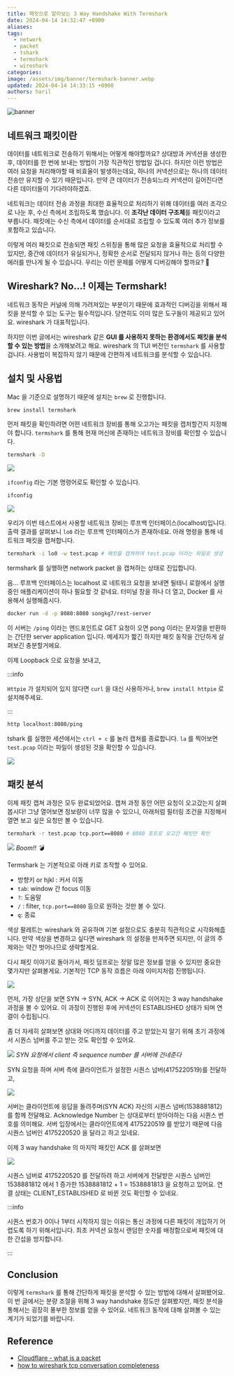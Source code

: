 ```yaml
---
title: 패킷으로 알아보는 3 Way Handshake With Termshark
date: 2024-04-14 14:32:47 +0900
aliases: 
tags:
  - network
  - packet
  - tshark
  - termshark
  - wireshark
categories: 
image: /assets/img/banner/termshark-banner.webp
updated: 2024-04-14 14:33:15 +0900
authors: haril
---
```


![banner](/img/banner/termshark-banner.webp)

## 네트워크 패킷이란

데이터를 네트워크로 전송하기 위해서는 어떻게 해야할까요? 상대방과 커넥션을 생성한 후, 데이터를 한 번에 보내는 방법이 가장 직관적인 방법일 겁니다. 하지만 이런 방법은 여러 요청을 처리해야할 때 비효율이 발생하는데요, 하나의 커넥션으로는 하나의 데이터 전송만 유지할 수 있기 때문입니다. 만약 큰 데이터가 전송되느라 커넥션이 길어진다면 다른 데이터들이 기다려야하겠죠.

네트워크는 데이터 전송 과정을 최대한 효율적으로 처리하기 위해 데이터를 여러 조각으로 나눈 후, 수신 측에서 조립하도록 했습니다. 이 **조각난 데이터 구조체**를 패킷이라고 부릅니다. 패킷에는 수신 측에서 데이터를 순서대로 조립할 수 있도록 여러 추가 정보를 포함하고 있습니다.

이렇게 여러 패킷으로 전송되면 패킷 스위칭을 통해 많은 요청을 효율적으로 처리할 수 있지만, 중간에 데이터가 유실되거나, 정확한 순서로 전달되지 않거나 하는 등의 다양한 에러를 만나게 될 수 있습니다. 우리는 이런 문제를 어떻게 디버깅해야 할까요? 🤔

<!-- truncate -->

## Wireshark? No...! 이제는 Termshark!

네트워크 동작은 커널에 의해 가려져있는 부분이기 때문에 효과적인 디버깅을 위해서 패킷을 분석할 수 있는 도구는 필수적입니다. 당연히도 이미 많은 도구들이 제공되고 있어요. wireshark 가 대표적입니다.

하지만 이번 글에서는 wireshark 같은 **GUI 를 사용하지 못하는 환경에서도 패킷을 분석할 수 있는 방법**을 소개해보려고 해요. wireshark 의 TUI 버전인 `termshark` 를 사용할겁니다. 사용법이 복잡하지 않기 때문에 간편하게 네트워크를 분석할 수 있습니다.

## 설치 및 사용법

Mac 을 기준으로 설명하기 때문에 설치는 `brew` 로 진행합니다.

```bash
brew install termshark
```

먼저 패킷을 확인하려면 어떤 네트워크 장비를 통해 오고가는 패킷을 캡처할건지 지정해야 합니다. `termshark` 를 통해 현재 머신에 존재하는 네트워크 장비를 확인할 수 있습니다.

```bash
termshark -D
```

![](https://i.imgur.com/irHG3bQ.png)

`ifconfig` 라는 기본 명령어로도 확인할 수 있습니다.

```bash
ifconfig
```

![](https://i.imgur.com/NjtA2p3.png)

우리가 이번 테스트에서 사용할 네트워크 장비는 루프백 인터페이스(localhost)입니다. 출력 결과를 살펴보니 `lo0` 라는 루프백 인터페이스가 존재하네요. 아래 명령을 통해 네트워크 패킷을 캡쳐합니다.

```bash
termshark -i lo0 -w test.pcap # 패킷을 캡쳐하여 test.pcap 이라는 파일로 생성
```

termshark 를 실행하면 network packet 을 캡쳐하는 상태로 진입합니다.

음... 루프백 인터페이스는 localhost 로 네트워크 요청을 보내면 될테니 로컬에서 실행 중인 애플리케이션이 하나 필요할 것 같네요. 터미널 창을 하나 더 열고, Docker 를 사용해서 실행해줍시다.

```bash
docker run -d -p 8080:8080 songkg7/rest-server
```

이 서버는 `/ping` 이라는 엔드포인트로 GET 요청이 오면 pong 이라는 문자열을 반환하는 간단한 server application 입니다. 메세지가 짧긴 하지만 패킷 동작을 간단하게 살펴보긴 충분할거에요.

이제 Loopback 으로 요청을 보내고,

:::info

`Httpie` 가 설치되어 있지 않다면 `curl` 을 대신 사용하거나, `brew install httpie` 로 설치해주세요.

:::

```bash
http localhost:8080/ping
```

tshark 를 실행한 세션에서는 `ctrl + c` 를 눌러 캡쳐를 종료합니다. `la` 를 찍어보면 `test.pcap` 이라는 파일이 생성된 것을 확인할 수 있습니다.

![](https://i.imgur.com/f7cGNTK.png)

## 패킷 분석

이제 패킷 캡쳐 과정은 모두 완료되었어요. 캡쳐 과정 동안 어떤 요청이 오고갔는지 살펴봅시다! 그냥 열어보면 정보량이 너무 많을 수 있으니, 아래처럼 필터링 조건을 지정해서 열면 보고 싶은 요청만 볼 수 있습니다.

```bash
termshark -r test.pcap tcp.port==8080 # 8080 포트로 오고간 패킷만 확인
```

![](https://i.imgur.com/9R32wPz.png)
_Boom!! 💣_

Termshark 는 기본적으로 아래 키로 조작할 수 있어요.

- 방향키 or hjkl : 커서 이동
- `tab`: window 간 focus 이동
- `?`: 도움말
- `/` : filter, `tcp.port==8080` 등으로 원하는 것만 볼 수 있다.
- `q`: 종료

색상 팔레트는 wireshark 와 공유하며 기본 설정으로도 충분히 직관적으로 시각화해줍니다. 만약 색상을 변경하고 싶다면 wireshark 의 설정을 만져주면 되지만, 이 글의 주제와는 약간 벗어나므로 생략할게요.

다시 패킷 이야기로 돌아가서, 패킷 덤프로는 정말 많은 정보를 얻을 수 있지만 중요한 몇가지만 살펴볼게요. 기본적인 TCP 동작 흐름은 아래 이미지처럼 진행됩니다.

![](https://i.imgur.com/qiDbLAK.png)

먼저, 가장 상단을 보면 SYN -> SYN, ACK -> ACK 로 이어지는 3 way handshake 과정을 볼 수 있어요. 이 과정이 진행된 후에 커넥션이 ESTABLISHED 상태가 되며 연결이 수립됩니다.

좀 더 자세히 살펴보면 상대와 어디까지 데이터를 주고 받았는지 알기 위해 초기 과정에서 시퀀스 넘버를 주고 받는 것도 확인할 수 있어요.

![](https://i.imgur.com/HUcOEVH.png)
_SYN 요청에서 client 측 sequence number 를 서버에 건네준다_

SYN 요청을 하며 서버 측에 클라이언트가 설정한 시퀀스 넘버(4175220519)를 전달하고,

![](https://i.imgur.com/ONbTNaM.png)

서버는 클라이언트에 응답을 돌려주며(SYN ACK) 자신의 시퀀스 넘버(1538881812)를 함께 전달해요. Acknowledge Number 는 상대로부터 받아야하는 다음 시퀀스 번호를 의미해요. 서버 입장에서는 클라이언트에게 4175220519 를 받았기 때문에 다음 시퀀스 넘버인 4175220520 을 달라고 하고 있네요.

이제 3 way handshake 의 마지막 패킷인 ACK 를 살펴보면

![](https://i.imgur.com/6wew0fe.png)

시퀀스 넘버로 4175220520 를 전달하려 하고 서버에게 전달받은 시퀀스 넘버인 1538881812 에서 1 증가한 1538881812 + 1 = 1538881813 을 요청하고 있어요. 연결 상태는 CLIENT_ESTABLISHED 로 바뀐 것도 확인할 수 있네요.

:::info

시퀀스 번호가 0이나 1부터 시작하지 않는 이유는 통신 과정에 다른 패킷이 개입하기 어렵도록 하기 위해서입니다. 최초 커넥션 요청시 랜덤한 숫자를 배정함으로써 패킷에 대한 간섭을 방지합니다.

:::

## Conclusion

이렇게 `termshark` 를 통해 간단하게 패킷을 분석할 수 있는 방법에 대해서 살펴봤어요. 이 번 글에서는 분량 조절을 위해 3 way handshake 정도만 살펴봤지만, 패킷 분석을 통해서는 굉장히 풍부한 정보를 얻을  수 있어요. 네트워크 동작에 대해 살펴볼 수 있는 계기가 되었기를 바랍니다.

## Reference

- [Cloudflare - what is a packet](https://www.cloudflare.com/ko-kr/learning/network-layer/what-is-a-packet/)
- [how to wireshark tcp conversation completeness](https://www.chappell-university.com/post/how-to-wireshark-tcp-conversation-completeness)
